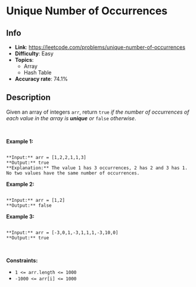 # Unique Number of Occurrences

## Info  
- **Link**: https://leetcode.com/problems/unique-number-of-occurrences
- **Difficulty**: Easy  
- **Topics**:   
    - Array
    - Hash Table
- **Accuracy rate**: 74.1%  

## Description  
    
Given an array of integers `arr`, return `true` *if the number of occurrences of each value in the array is **unique** or* `false` *otherwise*.


 


**Example 1:**



```

**Input:** arr = [1,2,2,1,1,3]
**Output:** true
**Explanation:** The value 1 has 3 occurrences, 2 has 2 and 3 has 1. No two values have the same number of occurrences.
```

**Example 2:**



```

**Input:** arr = [1,2]
**Output:** false

```

**Example 3:**



```

**Input:** arr = [-3,0,1,-3,1,1,1,-3,10,0]
**Output:** true

```

 


**Constraints:**


* `1 <= arr.length <= 1000`
* `-1000 <= arr[i] <= 1000`


  
    